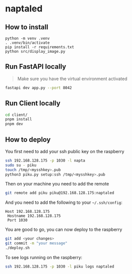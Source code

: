 # naptaled

## How to install

```
python -m venv .venv
. .venv/bin/activate
pip install -r requirements.txt
python src/display_image.py
```

## Run FastAPI locally

> Make sure you have the virtual environment activated

```bash
fastapi dev app.py --port 8042
```

## Run Client locally

```bash
cd client/
pnpm install
pnpm dev
```

## How to deploy

You first need to add your ssh public key on the raspberry

```bash
ssh 192.168.128.175 -p 1030 -l napta
sudo su - piku
touch /tmp/<mysshkey>.pub
python3 piku.py setup:ssh /tmp/<mysshkey>.pub
```

Then on your machine you need to add the remote

```bash
git remote add piku piku@192.168.128.175:naptaled
```

And you need to add the following to your `~/.ssh/config`:

```
Host 192.168.128.175
 Hostname 192.168.128.175
 Port 1030
```

You are good to go, you can now deploy to the raspberry

```bash
git add <your changes>
git commit -m "your message"
./deploy.sh
```

To see logs running on the raspberry:

```bash
ssh 192.168.128.175 -p 1030 -l piku logs naptaled
```
